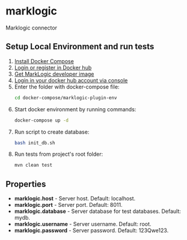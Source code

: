 # marklogic
Marklogic connector

## Setup Local Environment and run tests

1. [Install Docker Compose](https://docs.docker.com/compose/install/)
2. [Login or register in Docker hub](https://hub.docker.com/signup)
3. [Get MarkLogic developer image](https://hub.docker.com/_/marklogic)
4. [Login in your docker hub account via console](https://docs.docker.com/engine/reference/commandline/login/)
5. Enter the folder with docker-compose file:
   ```bash
   cd docker-compose/marklogic-plugin-env
   ```
6. Start docker environment by running commands:
   ```bash
   docker-compose up -d
   ```
7. Run script to create database:
      ```bash
      bash init_db.sh
      ```   
8. Run tests from project's root folder:
   ```bash
   mvn clean test
   ```   
   
## Properties
* **marklogic.host** - Server host. Default: localhost.
* **marklogic.port** - Server port. Default: 8011.
* **marklogic.database** - Server database for test databases. Default: mydb.
* **marklogic.username** - Server username. Default: root.
* **marklogic.password** - Server password. Default: 123Qwe123.